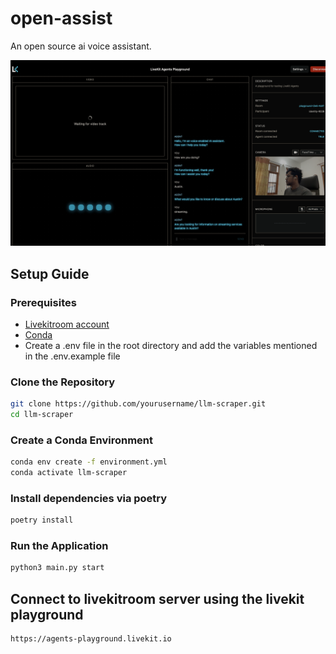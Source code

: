 # open-assist
An open source ai voice assistant.

![alt text](image.png)

## Setup Guide

### Prerequisites

- [Livekitroom account](https://cloud.livekit.io)
- [Conda](https://docs.conda.io/projects/conda/en/latest/user-guide/install/index.html)
- Create a .env file in the root directory and add the variables mentioned in the .env.example file

### Clone the Repository

```sh
git clone https://github.com/yourusername/llm-scraper.git
cd llm-scraper
```

### Create a Conda Environment

```sh
conda env create -f environment.yml
conda activate llm-scraper
```

### Install dependencies via poetry

```sh
poetry install
```

### Run the Application

```sh
python3 main.py start
```

## Connect to livekitroom server using the livekit playground

```sh
https://agents-playground.livekit.io
```
